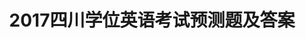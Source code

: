 ---
layout: cet
pageName: examination
title: 2017四川学位英语考试预测题及答案
period: 2017年04月
courseID: 
description: 
parts:
  - title: 完成对话
    sections: 
      - title: 
        questions: 
          - title: "Harry: Do you mind my smoking here?<br/>Lynn: ______"
            type: radio
            options:
              - answer: Yes, please do.
                isTrue: false
              - answer: No, please don' t.
                isTrue: false
              - answer: No, I dislike the smell of cigarette.
                isTrue: false
              - answer: Yes, please don' t.
                isTrue: true
          - title: "Owen: May I use your phone?<br/>Ruth: ______"
            type: radio
            options:
              - answer: It doesn' t matter.
                isTrue: false
              - answer: Go ahead.
                isTrue: true
              - answer: No, I don' t mind.
                isTrue: false
              - answer: No, you needn' t.
                isTrue: false
          - title: "Wendy: ______?<br/>Wayne: For about two weeks."
            type: radio
            options:
              - answer: How long are you going to stay here
                isTrue: true
              - answer: How soon will you leave this place
                isTrue: false
              - answer: How often do you come here
                isTrue: false
              - answer: How many times have you come here
                isTrue: false
          - title: "Rose: Hello, may I speak to Mr. Green?<br/>Steven: ______, I will see if he is in."
            type: radio
            options:
              - answer: Don' t put down your phone
                isTrue: false
              - answer: Hold the line a minute
                isTrue: true
              - answer: Please phone him in five minutes again
                isTrue: false
              - answer: This is John speaking
                isTrue: false
          - title: "Viola: Excuse me, ______?<br/>Rite: I am sorry, I don' t know. I’m new around here."
            type: radio
            options:
              - answer: will you please tell me time
                isTrue: false
              - answer: is there a train time-table
                isTrue: false
              - answer: can you tell me the best way to the nearest hospital
                isTrue: true
              - answer: can you show me the map of this city
                isTrue: false
          - title: "Carol: ______?<br/>Jane: I' d like two dozen eggs."
            type: radio
            options:
              - answer: What are you doing
                isTrue: false
              - answer: What would you like to do
                isTrue: false
              - answer: What can I do for you
                isTrue: true
              - answer: What would you like to eat
                isTrue: false
          - title: "Helen: ______Sir, I didn' t quite hear you.<br/>David: I said that nobody but one had got a full mark in the tests."
            type: radio
            options:
              - answer: May I ask you a question?
                isTrue: false
              - answer: I am sorry，
                isTrue: false
              - answer: I beg your Pardon，
                isTrue: true
              - answer: I must say “no” to you，
                isTrue: false
          - title: "Jimmy: ______ May I speak to John?<br/>Tony: John！ You are wanted on the telephone."
            type: radio
            options:
              - answer: I am Mary.
                isTrue: false
              - answer: My name is Mary.
                isTrue: false
              - answer: Do you know Mary?
                isTrue: false
              - answer: This is Mary speaking.
                isTrue: true
          - title: "How could you say that?<br/>Bert: ______, I didn' t mean to hurt you."
            type: radio
            options:
              - answer: That' s all right
                isTrue: false
              - answer: I won' t regret
                isTrue: false
              - answer: I' m really sorry
                isTrue: true
              - answer: Excuse me
                isTrue: false
          - title: "June: Do you think it' s going to rain over the weekend?<br/>Judy: ______."
            type: radio
            options:
              - answer: I don' t believe
                isTrue: false
              - answer: I don' t believe it
                isTrue: false
              - answer: I believe not so
                isTrue: false
              - answer: I believe not
                isTrue: true
  - title: 阅读理解
    sections: 
      - title: 
        passages:
          - title: 
            article: <p class="pgh-indent">Animals seem to have the sense to eat when they are hungry and they do not eat more than their bodies need. It has been demonstrated that rats will, when given a choice over a period of time, prefer water with vitamins to water without vitamins even though there is no difference in taste or smell between the two water bottles. When a fragrant flavor was added to the vitamin enriched fluid, the rats did seem to develop a taste for it and kept drinking it, even after the vitamins were switched to the clear water. In time, however, they broke the habit and went back to where the necessary vitamins were.</p><p class="pgh-indent">In a classic experiment, babies of 6 to 12 months old were placed in a cafeteria feeding arrangement, with a wide selection of baby food before them. They were given whatever food they pointed to or appeared interested in. We are told that at first they showed some unusual eating patterns, but that over a period of time they managed to select well-balanced diet.</p><p class="pgh-indent">So, in selecting food, rats and babies do seem to know and act on what‘s best for them.Apparently, there is a kind of "body wisdom" . which hmnans soon lose.Most of us do not eat as wisely as we could.</p><p class="pgh-indent">Many of our food preferences are culturally determined and influenced by long-established habits. Some people eat fox, dog and blackbirds, while we eat cows and pigs. So what people eat and how much they eat seem to be greatly influenced by what is going on around them.</p>
            questions:
              - title: In the experiment on rats, a fragrant flavor was added to the rat‘s drinking water to
                type: radio
                options:
                  - answer: encourage rats to drink vitamin-enriched water
                    isTrue: false
                  - answer: find out rats preference in flavor
                    isTrue: false
                  - answer: test whether rats know which drink is good for them
                    isTrue: true
                  - answer: demonstrate that vitamins aretasteless
                    isTrue: false
              - title: The expression "the habit”（ Line 6, Paragraph 1. refers to drinking water which （ ……
                type: radio
                options:
                  - answer: has no smell
                    isTrue: false
                  - answer: is tasteless
                    isTrue: false
                  - answer: has vitamins
                    isTrue: false
                  - answer: is flavored
                    isTrue: true
              - title: According to the passage, adults eating habits differ from those of babies because （ ……
                type: radio
                options:
                  - answer: adults know better than babies what kind of food is good for their health
                    isTrue: false
                  - answer: adults usually cannot resist the temptation of various delicious foods
                    isTrue: false
                  - answer: adults‘ eating habits are closely related to the social and cultural customs
                    isTrue: true
                  - answer: adults have more choices of food than babies in eating patterns
                    isTrue: false
              - title: The author implied in the passage that most of us （ ……
                type: radio
                options:
                  - answer: eat a balanced diet
                    isTrue: false
                  - answer: choose the food that is of nutrition
                    isTrue: false
                  - answer: have the habits influenced by the surroundings
                    isTrue: true
                  - answer: like to eat the food with a fragrant flavor
                    isTrue: false
              - title: As far as their eating habits are concerned, babies and rats are similar in that （ ……
                type: radio
                options:
                  - answer: both have the wisdom to choose a balanced diet
                    isTrue: true
                  - answer: both prefer flavored food and drink
                    isTrue: false
                  - answer: both have the same eating patterns
                    isTrue: false
                  - answer: both develop a taste for the same kinds of flavors
                    isTrue: false
          - title: 
            article: <p class="pgh-indent">Suicide has been a cause of concern in most societies for a long time. The classical Greeks, for example, required people who wanted to kill themselves to get permission from the senate. While this law is not without humor by today' s standards, it clearly shows an awareness of the problem in times gone by.</p><p class="pgh-indent">In today' s society, suicide is much more prevalent than we want to admit. Why do people try to take their own lives?</p><p class="pgh-indent">The motives for suicide can be categorized into areas such as a failure, wrath（暴怒）, the needfor attention, stress, and so on. However, the qualities of a person who wants to take his own life change from person to person, making it difficult to depict（描写）the typical victim. To make the problem even more confusing, people will often camouflage（掩盖）their true feelings, thus causing their friends to disregard problems that should be viewed as serious.</p><p class="pgh-indent">In the United States, a network of centers has been created to attempt to prevent suicides.People who are bitter, worded, or depressed are encouraged to contact workers at these centers. These workers, often trained volunteers, offer benevolent advice to the callers, trying to help the callers to see that suicide as a solutions to problems is an illusion. The accomplishments of these centers, insofar（到这个程度）as their effectiveness to reduce suicide is concerned, are minimal However, they have helped a lot of people with a wide variety of problems.So, in the somewhat amorphous（难以名状的）area of man helping his fellow man, they are certainly a success.</p>
            questions: 
              - title: Which of the following statements is TRUE according to the article?
                type: radio
                options:
                  - answer: The classical Greeks did not know the existence of suicide
                    isTrue: false
                  - answer: Suicide has always been prevalent in all parts of the world
                    isTrue: false
                  - answer: In today' s society, there are quite a number of people who commit suicide
                    isTrue: true
                  - answer: Nowadays suicide is not as common as it was in the past
                    isTrue: false
              - title: Which of the following is NOT mentioned as a motive for suicide?
                type: radio
                options:
                  - answer: Insanity
                    isTrue: true
                  - answer: Pressure
                    isTrue: false
                  - answer: The need for attention
                    isTrue: false
                  - answer: Great anger
                    isTrue: false
              - title: Which of the following statements is NOT true?
                type: radio
                options:
                  - answer: People who want to take their own lives often disguise their feelings
                    isTrue: false
                  - answer: It is difficult to describe what kind of people tend to commit suicide
                    isTrue: false
                  - answer: Suicide has been a problem in most societies since ancient times
                    isTrue: false
                  - answer: People who commit suicide all share certain characteristics
                    isTrue: true
              - title: The word “benevolent” means （ ）……
                type: radio
                options:
                  - answer: relevant
                    isTrue: false
                  - answer: kind
                    isTrue: true
                  - answer: serious
                    isTrue: false
                  - answer: effective
                    isTrue: false
              - title: The third paragraph mainly tells us that （ ）……
                type: radio
                options:
                  - answer: a network of centers has been quite effective in reducing suicide
                    isTrue: false
                  - answer: a network of centers has been quite successful in reducing suicide
                    isTrue: false
                  - answer: people are making efforts to help those who tend to commit suicide and in a way, they are successful
                    isTrue: true
                  - answer: in the United States, people who want to commit suicide call a network of centers to get help
                    isTrue: false
          - title: 
            article: <p class="pgh-indent">To swim across the English Channel takes at least nine hours.It's a hard work and it makes you short of breath. To fly over the Channel takes only twenty minutes （as long as you’re not held up at the airport. , but it's an expensive way to travel.You can travel by hovercraft if you don’t mind the noise, and that takes forty minutes. Otherwise you can go by boat, if you forget your sea-sickness ills. All these means of transport have their problems and the weary（不耐烦的）traveler often dreams of being able to drive to France in his own car. “Not possible”, you say, Well, wait a minute.People are once again considering the idea of a Channel tunnel or bridge.</p><p class="pgh-indent">This time, the Greater London Council is looking into the possibility of building a Channel link straight to London. A bridge would cost far more than a tunnel, but you would be able to go by rail or by car on a bridge, whereas a tunnel would provide ar all link only.</p><p class="pgh-indent">Why is this idea being discussed again? Is Britain becoming more conscious of the need for links with Europe as a result of joining the EEC（欧供体）? Well, perhaps.The main reason, though, is that a tunnel or bridge would reach the twenty square kilometers of London's disused dockland（船坞地）. A link from London to the continent would stimulate trade and re-vitalize（使……重新有活力）the port, and would make London a main trading center in Europe. With alink over the Channel, you could buy your fish and chips in England, and be able to eat them in France while they were still warm！</p>
            questions: 
              - title: Which of the following statements is TRUE?
                type: radio
                options:
                  - answer: Swimming across the Channel takes tess than four hours
                    isTrue: false
                  - answer: The idea of a Channel tunnel or bridge is a very new one
                    isTrue: false
                  - answer: It is considered to be more difficult to swim across the channel than any other 
                    isTrue: true
                  - answer: A tunnel or bridge would only reach as far as the coast
                    isTrue: false
              - title: A tunnel would be （ ）
                type: radio
                options:
                  - answer: less expensive to be built than a bridge
                    isTrue: true
                  - answer: more expensive to be built than a bridge
                    isTrue: false
                  - answer: less expensive to be built than a rail
                    isTrue: false
                  - answer: more expensive to be built than a rail
                    isTrue: false
              - title: If they built a Channel tunnel, you would （ ）
                type: radio
                options:
                  - answer: neither take a train nor go by ear
                    isTrue: false
                  - answer: only take a train
                    isTrue: true
                  - answer: either take a train or go by car
                    isTrue: false
                  - answer: only take a bus
                    isTrue: false
              - title: It can be concluded that many of London's dockyards are （）
                type: radio
                options:
                  - answer: not used
                    isTrue: true
                  - answer: seriously blocked
                    isTrue: false
                  - answer: fully used
                    isTrue: false
                  - answer: opened again
                    isTrue: false
              - title: Channel link would （ ）
                type: radio
                options:
                  - answer: allow us to buy fish and chips in France
                    isTrue: false
                  - answer: make the journey from Europe to England dangerous but easier and faster
                    isTrue: false
                  - answer: decrease more trade for London's dockyards
                    isTrue: false
                  - answer: make London more prosperous again
                    isTrue: true
          - title: 
            article: <p class="pgh-indent">The market investigation is indispensable to sales promotion.They are closely related as the lips and teeth, so to speak.What you produce is for sale on the market. It would be impossible to succeed in selling a product without first investigating the market.</p><p class="pgh-indent">In the international market, goods on sale coming from different countries and suppliers are always facing keen competition. Under such circumstances, they will try everything possible to familiarize themselves with the market conditions.In making investigations, we ought to get information about what similar items the competitors are offering on the market, what prices they are quoting（报价）, what features their products have, who are their regular customers, etc. Then, how can we obtain such information? There are many channels that we ean make use of in doing this sort of work.The commercial counselor‘s offices of our embassies stationed abroad can help us in making market investigations.</p><p class="pgh-indent">Nowadays, our import and export corporations send their trade groups abroad every now and then. One of their purposes is to make market surveys on the spot.</p><p class="pgh-indent">Certainly, face-to-face talks with foreign businessmen are also important channels to get market information.The Chinese Export Commodities Fairs and some other fairs of similar nature as well as visits of foreign businessmen provide us with such opportunities.Of course, there are some other ways of making market investigations.</p>
            questions: 
              - title: In making market investigation, one should （ ）
                type: radio
                options:
                  - answer: get enough information Concerned
                    isTrue: true
                  - answer: advertise his products
                    isTrue: false
                  - answer: produce high quality goods
                    isTrue: false
                  - answer: none of the above
                    isTrue: false
              - title: The word “indispensable” in the first line means （）
                type: radio
                options:
                  - answer: impossible
                    isTrue: false
                  - answer: essential
                    isTrue: true
                  - answer: advisable
                    isTrue: false
                  - answer: available
                    isTrue: false
              - title: Which of the following statements is NOT true?
                type: radio
                options:
                  - answer: The relationship between market investigation and sales promotion is just as that of the lips and teeth
                    isTrue: false
                  - answer: It is impossible to succeed in selling a product without market investigation
                    isTrue: false
                  - answer: There are various ways of making market investigation
                    isTrue: false
                  - answer: Production goes before market investigation
                    isTrue: true
              - title: Making market investigation is very important because （ ）
                type: radio
                options:
                  - answer: in market, goods on sale are numerous
                    isTrue: false
                  - answer: every producer is facing keen competition
                    isTrue: false
                  - answer: it can greatly promote sales
                    isTrue: false
                  - answer: all of the above
                    isTrue: true
              - title: All the following are channels to get market information EXCEPT （ ）
                type: radio
                options:
                  - answer: to have commercial counselor‘s offices of our embassies stationed abroad
                    isTrue: false
                  - answer: to promote the quality of our own products
                    isTrue: true
                  - answer: to send trade groups abroad every now and then
                    isTrue: false
                  - answer: to have face-to-face talks with foreign businessmen
                    isTrue: false
  - title: 词汇和语法
    sections: 
      - title: 
        questions: 
          - title: Mr. Wilson said that he did not want to _____ any further responsibilities.
            type: radio
            options:
              - answer: take on
                isTrue: true
              - answer: get on
                isTrue: false
              - answer: put up
                isTrue: false
              - answer: look up
                isTrue: false
          - title: Having no money but _____ to know, he simply said he would go without dinner.
            type: radio
            options:
              - answer: not to want anyone
                isTrue: false
              - answer: not wanting anyone
                isTrue: true
              - answer: wanted no one
                isTrue: false
              - answer: to want no one
                isTrue: false
          - title: We desire that the tour leader _____ us immediately of any change in plans.
            type: radio
            options:
              - answer: inform
                isTrue: true
              - answer: informs
                isTrue: false
              - answer: informed
                isTrue: false
              - answer: has informed
                isTrue: false
          - title: Not _____, the process of choosing names varies widely from culture to culture.
            type: radio
            options:
              - answer: obviously
                isTrue: false
              - answer: surprisingly
                isTrue: true
              - answer: particularly
                isTrue: false
              - answer: normally
                isTrue: false
          - title: A man escaped from the prison last night. It was a long time _____ the guards discovered what.
            type: radio
            options:
              - answer: before
                isTrue: true
              - answer: until
                isTrue: false
              - answer: since
                isTrue: false
              - answer: when
                isTrue: false
          - title: Jane had promised to give me a timetable for tomorrow. She failed, ______.
            type: radio
            options:
              - answer: either
                isTrue: false
              - answer: though
                isTrue: true
              - answer: but
                isTrue: false
              - answer: too
                isTrue: false
          - title: When I got to the company, the meeting ______ for five minutes.
            type: radio
            options:
              - answer: had begun
                isTrue: false
              - answer: has been on
                isTrue: false
              - answer: has begun
                isTrue: false
              - answer: had been on
                isTrue: true
          - title: —I wonder why Mr. Brown hasn't showed up at the meeting yet.<br/>—I' m not sure, but he ______ in a traffic jam driving here.
            type: radio
            options:
              - answer: could be stuck
                isTrue: false
              - answer: might stuck
                isTrue: false
              - answer: might have been stuck
                isTrue: true
              - answer: must have stuck
                isTrue: false
          - title: With the development of the Internet, people's life ______ in the past few years.
            type: radio
            options:
              - answer: is improved
                isTrue: false
              - answer: has been improved
                isTrue: true
              - answer: is improving
                isTrue: false
              - answer: had been improved
                isTrue: false
          - title: Mary is always ready. to help others when they are in trouble and she never ______ their requests.
            type: radio
            options:
              - answer: turns up
                isTrue: false
              - answer: turns over
                isTrue: false
              - answer: turns in
                isTrue: false
              - answer: turns down
                isTrue: true
          - title: —Good evening. I ______ to see Mary.<br/>—Oh, good evening. I'm sorry, but she is not in.
            type: radio
            options:
              - answer: came
                isTrue: false
              - answer: come
                isTrue: false
              - answer: had come
                isTrue: true
              - answer: have come
                isTrue: false
          - title: Is it true ______ the snow stops, it will be as hot as in the summer here?
            type: radio
            options:
              - answer: when
                isTrue: false
              - answer: that when
                isTrue: true
              - answer: whenever
                isTrue: false
              - answer: that
                isTrue: false
          - title: The time he has devoted in the past years ______ the disabled is now considered ______ of great value.
            type: radio
            options:
              - answer: to help; being
                isTrue: false
              - answer: to helping; to be
                isTrue: true
              - answer: to help; to be
                isTrue: false
              - answer: helping; being
                isTrue: false
          - title: ______ different life today is ______ what it was 15 years ago.
            type: radio
            options:
              - answer: How; from
                isTrue: true
              - answer: What a; from
                isTrue: false
              - answer: What; from
                isTrue: false
              - answer: How; with
                isTrue: false
          - title: I will have begun to do the work ______ 5 o' clock this afternoon.
            type: radio
            options:
              - answer: by
                isTrue: true
              - answer: at
                isTrue: false
              - answer: after
                isTrue: false
              - answer: before
                isTrue: false
          - title: The news of the mayor's coming to our school for a visit was _____ on the radio yesterday.
            type: radio
            options:
              - answer: turned out
                isTrue: false
              - answer: found out
                isTrue: false
              - answer: given out
                isTrue: true
              - answer: carried out
                isTrue: false
          - title: Don't be _____ by products promising to make you lose weight quickly.
            type: radio
            options:
              - answer: taken off
                isTrue: false
              - answer: taken out
                isTrue: false
              - answer: taken away
                isTrue: false
              - answer: taken in
                isTrue: true
          - title: —Do you think that housing price will keep _____ in the years to come?<br/>—Sorry, I have no idea.
            type: radio
            options:
              - answer: lifting up
                isTrue: false
              - answer: going up
                isTrue: true
              - answer: bringing up
                isTrue: false
              - answer: growing up
                isTrue: false
          - title: In this seaside resort, you can _____ all the comfort and convenience of modern tourism.
            type: radio
            options:
              - answer: enjoy
                isTrue: true
              - answer: apply
                isTrue: false
              - answer: receive
                isTrue: false
              - answer: achieve
                isTrue: false
          - title: For all these years I have been working for others. I'm _____ hoping I’ll my own business someday.
            type: radio
            options:
              - answer: turn up
                isTrue: false
              - answer: fix up
                isTrue: false
              - answer: set up
                isTrue: true
              - answer: make up
                isTrue: false
  - title: 翻译（英译汉）
    directions: N/A
    questions: 
      - title: While it cannot be scientifically proven （or disproved, for that matter. that global warming caused any particular extreme event, we can say that global warming very likely makes many kinds of extreme weather both more frequent and more severe.
        type: textarea
        answer: 尽管在科学上还无法证明（或否定）是全球变暖导致了某些特定的极端天气，我们还是可以说全球变暖很可能使多种极端天气发生得更频繁、更恶劣。
  - title: 写作
    directions: N/A
    questions: 
      - title: "Directions: For this part , you are allowed 30 minutes to write a composition on the topic “ How I Fi-nance My College Education”. You should write at least 120 words, and base your composition on the outline given in Chinese below：<br/>1.上大学的费用（tuition and fees.可以通过多种途径解决；<br/>2.哪种途径适合于我（说明理由）。"
        type: textarea
        answer: <h5 class="text-center">How I Finance My College Education</h5><p class="pgh-indent">It is a fact that college is becoming more and more expensive and college life is becoming especially hard for the students who were born in needy families. However, there are several ways in which these students can cover their tuition that their parents are not able to afford. Finding a part-time job, for example, is an ideal way. Besides, one can ask the bank for a loan and repay it when he has the ability. Finally, one can seek assistance from the society.</p><p class="pgh-indent">For me, earning tuition by doing part-time jobs is the most suitable way. First, I learn to be independent both mentally and economically in this way. Apart from this, I no longer need to wor-ry my parents with so heavy a burden. Finally, since I earn my own living, I will be more confi-dent with myself and, therefore, I can live a busy but meaningful college life.</p>
---